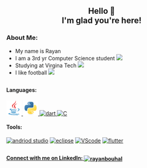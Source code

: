 <h2 align="center">Hello 👋 <br> I'm glad you're here!</h2>
<h3>About Me:</h3>
<ul >
  <li>
    My name is Rayan
  </li>
  <li>
    I am a 3rd yr Computer Science student <a href="https://cs.vt.edu"><img src="https://clipart-library.com/2023/Business20man20working-284998.png" width="50"> </a>
  </li>
  <li>
    Studying at Virgina Tech <a href="https://vt.edu"><img src="https://upload.wikimedia.org/wikipedia/commons/thumb/6/60/Virginia_Tech_Hokies_logo.svg/1200px-Virginia_Tech_Hokies_logo.svg.png" width="45"></a>
  </li>
  <li>
    I like football <a href="https://www.fcbarcelona.com/en/football/first-team/standings"><img src="https://www.pngmart.com/files/21/Football-PNG-Isolated-HD.png" width="27"></a>
  </li>
</ul>
<h2></h2>

<h4 align="left">Languages:</h4>
<p align="left"> </a> <a href="https://www.java.com" target="_blank" rel="noreferrer"> <img src="https://raw.githubusercontent.com/devicons/devicon/master/icons/java/java-original.svg" alt="java" width="40" height="40"/> </a> <a href="https://www.python.org" target="_blank" rel="noreferrer"> <img src="https://raw.githubusercontent.com/devicons/devicon/master/icons/python/python-original.svg" alt="python" width="40" height="40"/> </a> <a href="https://dart.dev" target="_blank" rel="noreferrer"> <img src="https://www.vectorlogo.zone/logos/dartlang/dartlang-icon.svg" alt="dart" width="40" height="40"/> </a>
<a href="https://cplusplus.com/" target="_blank" rel="noreferrer"><img src="https://upload.wikimedia.org/wikipedia/commons/1/19/C_Logo.png"alt="C" width="40" height="40" ></a>
</p>

<h4 align="left">Tools:</h4>

<a href="https://developer.android.com/studio" target="_blank" rel="noreferrer"><img src="https://upload.vectorlogo.zone/logos/android_studio/images/bc43bbac-e239-4ae9-829a-9809e57a8bc0.svg" alt="andriod studio" width="40" height="40"></a>
<a href="https://eclipseide.org/" target="_blank" rel="noreferrer"><img src="https://eclipseide.org/favicon.ico" alt="eclipse" width="40" height="40"></a>
<a href="https://code.visualstudio.com/" target="_blank" rel="noreferrer"><img src="https://code.visualstudio.com/favicon.ico" alt="VScode" width="40" height="40"></a>
<a href="https://flutter.dev" target="_blank" rel="noreferrer"> <img src="https://www.vectorlogo.zone/logos/flutterio/flutterio-icon.svg" alt="flutter" width="40" height="40"/>

<h2></h2>



<h4 align="left">Connect with me on LinkedIn: <a href="https://linkedin.com/in/rayanbouhal" target="blank"><img align="center" src="https://raw.githubusercontent.com/rahuldkjain/github-profile-readme-generator/master/src/images/icons/Social/linked-in-alt.svg" alt="rayanbouhal" height="30" width="40" /></a></h4>

